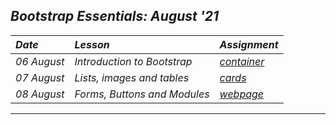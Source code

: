 ## _Bootstrap Essentials: August '21_
| _Date_ | _Lesson_ | _Assignment_ |
| :----- | :------- | :-------- |
| _06 August_ |  _Introduction to Bootstrap_ | [_container_](Day%20%231) |
| _07 August_ |  _Lists, images and tables_ | [_cards_](Day%20%232) |
| _08 August_ |  _Forms, Buttons and Modules_ | [_webpage_](Day%20%233) |
---
